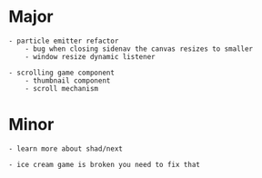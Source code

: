 # Major

    - particle emitter refactor
        - bug when closing sidenav the canvas resizes to smaller
        - window resize dynamic listener

    - scrolling game component
        - thumbnail component
        - scroll mechanism

# Minor

    - learn more about shad/next

    - ice cream game is broken you need to fix that 